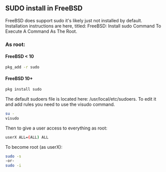 ## SUDO install in FreeBSD

FreeBSD does support sudo it's likely just not installed by default. 
Installation instructions are here, titled: FreeBSD: Install sudo Command To Execute A Command As The Root.

### As root:
#### FreeBSD < 10
```sh
pkg_add -r sudo
```
#### FreeBSD 10+
```sh
pkg install sudo
```
The default sudoers file is located here: /usr/local/etc/sudoers. 
To edit it and add rules you need to use the visudo command.
```sh
su -
visudo
```
Then to give a user access to everything as root:
```sh
userX ALL=(ALL) ALL
```
To become root (as userX):
```sh
sudo -s
-or-
sudo -i
```
